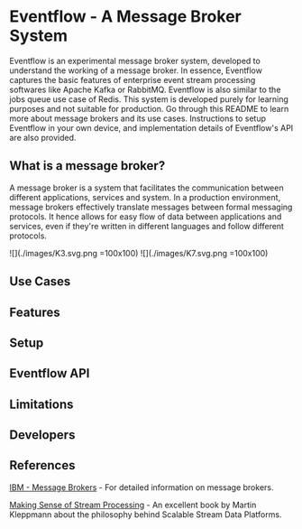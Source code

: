 # Eventflow - A Message Broker System

Eventflow is an experimental message broker system, developed to understand the working of a message broker. In essence, Eventflow captures the basic features of enterprise event stream processing softwares like Apache Kafka or RabbitMQ. Eventflow is also similar to the jobs queue use case of Redis. This system is developed purely for learning purposes and not suitable for production. Go through this README to learn more about message brokers and its use cases. Instructions to setup Eventflow in your own device, and implementation details of Eventflow's API are also provided. 

## What is a message broker?

A message broker is a system that facilitates the communication between different applications, services and system. In a production environment, message brokers effectively translate messages between formal messaging protocols. It hence allows for easy flow of data between applications and services, even if they're written in different languages and follow different protocols.

![](./images/K3.svg.png =100x100)
![](./images/K7.svg.png =100x100)

## Use Cases

## Features
## Setup
## Eventflow API
## Limitations
## Developers
## References

[IBM - Message Brokers](https://www.ibm.com/cloud/learn/message-brokers) - For detailed information on message brokers.

[Making Sense of Stream Processing](https://assets.confluent.io/m/2a60fabedb2dfbb1/original/20190307-EB-Making_Sense_of_Stream_Processing_Confluent.pdf) - An excellent book by Martin Kleppmann about the philosophy behind Scalable Stream Data Platforms.
